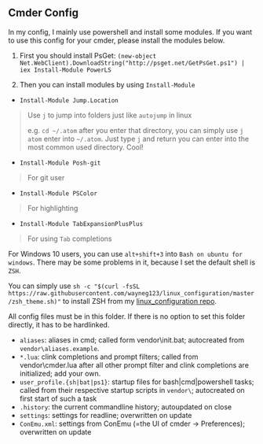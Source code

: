 ## Cmder Config

In my config, I mainly use powershell and install some modules. If you want to use this config for your cmder, please install the modules below.

1. First you should install PsGet:
  `(new-object Net.WebClient).DownloadString("http://psget.net/GetPsGet.ps1") | iex
Install-Module PowerLS`

2. Then you can install modules by using `Install-Module`
  - `Install-Module Jump.Location`
  > Use `j` to jump into folders just like `autojump` in linux
  >
  > e.g. `cd ~/.atom` after you enter that directory, you can simply use `j atom` enter into `~/.atom`. Just type `j` and return you can enter into the most common used directory. Cool!
  - `Install-Module Posh-git`
  > For git user
  - `Install-Module PSColor`
  > For highlighting
  - `Install-Module TabExpansionPlusPlus`
  > For using `Tab` completions

For Windows 10 users, you can use `alt+shift+3` into `Bash on ubuntu for windows`. There may be some problems in it, because I set the default shell is `ZSH`.

You can simply use `sh -c "$(curl -fsSL https://raw.githubusercontent.com/wayneg123/linux_configuration/master/zsh_theme.sh)"` to install ZSH from my [linux_configuration repo](https://github.com/wayneg123/linux_configuration).


All config files must be in this folder. If there is no option to set this folder
directly, it has to be hardlinked.

* `aliases`: aliases in cmd; called form vendor\init.bat; autocreated from
  `vendor\aliases.example`.
* `*.lua`: clink completions and prompt filters; called from vendor\cmder.lua after all
  other prompt filter and clink completions are initialized; add your own.
* `user_profile.{sh|bat|ps1}`: startup files for bash|cmd|powershell tasks; called from their
  respective startup scripts in `vendor\`; autocreated on first start of such a task
* `.history`: the current commandline history; autoupdated on close
* `settings`: settings for readline; overwritten on update
* `ConEmu.xml`: settings from ConEmu (=the UI of cmder -> Preferences); overwritten on update
